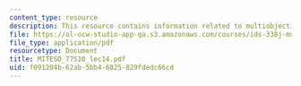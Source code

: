 ```yaml
---
content_type: resource
description: This resource contains information related to multiobjective optimization.
file: https://ol-ocw-studio-app-qa.s3.amazonaws.com/courses/ids-338j-multidisciplinary-system-design-optimization-spring-2010/f091204b62ab5bb46825829fdedc66cd_MITESD_77S10_lec14.pdf
file_type: application/pdf
resourcetype: Document
title: MITESD_77S10_lec14.pdf
uid: f091204b-62ab-5bb4-6825-829fdedc66cd
---
```

